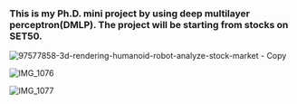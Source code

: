 ### This is my Ph.D. mini project by using deep multilayer perceptron(DMLP). The project will be starting from stocks on SET50.

![97577858-3d-rendering-humanoid-robot-analyze-stock-market - Copy](https://user-images.githubusercontent.com/90493072/149369666-ef11148d-1ef5-45d4-b4d0-9a95c1e63d13.jpg)


![IMG_1076](https://user-images.githubusercontent.com/90493072/149494212-9e39a4c5-aff6-4a79-bc40-5b98838cf608.jpg)


![IMG_1077](https://user-images.githubusercontent.com/90493072/149495479-cc5b0e20-a0c6-4341-a8d4-05153dab1aec.jpg)























